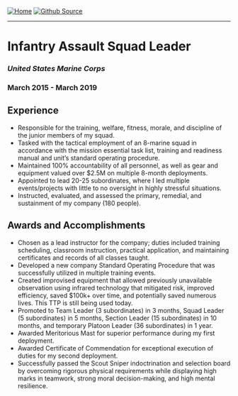 <div style="display: inline-block;">
  <a href="https://breachopen.github.io/Chas-Riley/">
    <img src="https://img.shields.io/badge/Home-3ba0e6" alt="Home">
  </a>
</div>

<div style="display: inline-block;">
  <a href="https://github.com/BreachOpen/Chas-Riley/" target="_blank">
    <img src="https://img.shields.io/badge/Github_Source-3ba0e6" alt="Github Source">
  </a>
</div>

--- 

# Infantry Assault Squad Leader
### *United States Marine Corps*
### March 2015 - March 2019

## Experience
- Responsible for the training, welfare, fitness, morale, and discipline of the junior members of my squad.
- Tasked with the tactical employment of an 8-marine squad in accordance with the mission essential task list, training and readiness manual and unit’s standard operating procedure.
- Maintained 100% accountability of all personnel, as well as gear and equipment valued over $2.5M on multiple 8-month deployments.
- Appointed to lead 20-25 subordinates, where I led multiple events/projects with little to no oversight in highly stressful situations.
- Instructed, evaluated, and assessed the primary, remedial, and sustainment of my company (180 people).

## Awards and Accomplishments
- Chosen as a lead instructor for the company; duties included training scheduling, classroom instruction, practical application, and maintaining certificates and records of all classes taught.
- Developed a new company Standard Operating Procedure that was successfully utilized in multiple training events.
- Created improvised equipment that allowed previously unavailable observation using infrared technology that mitigated risk, improved efficiency, saved $100k+ over time, and potentially saved numerous lives. This TTP is still being used today.
- Promoted to Team Leader (3 subordinates) in 3 months, Squad Leader (5 subordinates) in 5 months, Section Leader (15 subordinates) in 10 months, and temporary Platoon Leader (36 subordinates) in 1 year.
- Awarded Meritorious Mast for superior performance during my first deployment.
- Awarded Certificate of Commendation for exceptional execution of duties for my second deployment.
- Successfully passed the Scout Sniper indoctrination and selection board by overcoming rigorous physical requirements while displaying high marks in teamwork, strong moral decision-making, and high mental resilience.
